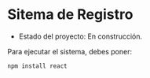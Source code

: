 <h1>Sitema de Registro </h1>

- Estado del proyecto: En construcción.

Para ejecutar el sistema, debes poner:

```npm install react```

